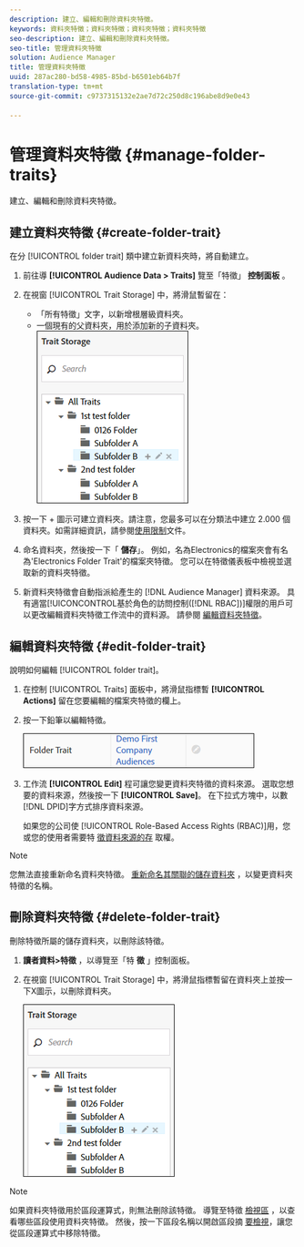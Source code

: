 ```yaml
---
description: 建立、編輯和刪除資料夾特徵。
keywords: 資料夾特徵；資料夾特徵；資料夾特徵；資料夾特徵
seo-description: 建立、編輯和刪除資料夾特徵。
seo-title: 管理資料夾特徵
solution: Audience Manager
title: 管理資料夾特徵
uuid: 287ac280-bd58-4985-85bd-b6501eb64b7f
translation-type: tm+mt
source-git-commit: c9737315132e2ae7d72c250d8c196abe8d9e0e43

---
```



# 管理資料夾特徵 {#manage-folder-traits}

建立、編輯和刪除資料夾特徵。

## 建立資料夾特徵 {#create-folder-trait}

在分 [!UICONTROL folder trait] 類中建立新資料夾時，將自動建立。

<!-- create-folder-trait.xml -->

1. 前往導 **[!UICONTROL Audience Data > Traits]** 覽至「特徵」 **控制面板** 。
1. 在視窗 [!UICONTROL Trait Storage] 中，將滑鼠暫留在：

   * 「所有特徵」文字，以新增根層級資料夾。
   * 一個現有的父資料夾，用於添加新的子資料夾。
   ![](assets/folder_traits_create.PNG)

1. 按一下 + 圖示可建立資料夾。請注意，您最多可以在分類法中建立 2.000 個資料夾。如需詳細資訊，請參閱[使用限制](../../features/administration/usage-limits.md)文件。
1. 命名資料夾，然後按一下「 **儲存**」。 例如，名為Electronics的檔案夾會有名為'Electronics Folder Trait'的檔案夾特徵。 您可以在特徵儀表板中檢視並選取新的資料夾特徵。
1. 新資料夾特徵會自動指派給產生的 [!DNL Audience Manager] 資料來源。 具有適當[!UICONCONTROL基於角色的訪問控制([!DNL RBAC])]權限的用戶可以更改編輯資料夾特徵工作流中的資料源。 請參閱 [編輯資料夾特徵](../../features/traits/manage-folder-traits.md#edit-folder-trait)。

## 編輯資料夾特徵 {#edit-folder-trait}

說明如何編輯 [!UICONTROL folder trait]。

<!-- edit-folder-trait.xml -->

1. 在控制 [!UICONTROL Traits] 面板中，將滑鼠指標暫 **[!UICONTROL Actions]** 留在您要編輯的檔案夾特徵的欄上。
1. 按一下鉛筆以編輯特徵。

   ![](assets/folder_traits_edit_border.png)

1. 工作流 **[!UICONTROL Edit]** 程可讓您變更資料夾特徵的資料來源。 選取您想要的資料來源，然後按一下 **[!UICONTROL Save]**。 在下拉式方塊中，以數 [!DNL DPID]字方式排序資料來源。

   如果您的公司使 [!UICONTROL Role-Based Access Rights (RBAC)]用，您或您的使用者需要特 [徵資料來源的存](../../features/traits/about-folder-traits.md#role-based-access-controls) 取權。

>[!NOTE]
>
>您無法直接重新命名資料夾特徵。 [重新命名其關聯的儲存資料夾](../../features/traits/trait-storage.md#rename-delete-trait-storage-folder) ，以變更資料夾特徵的名稱。

## 刪除資料夾特徵 {#delete-folder-trait}

刪除特徵所屬的儲存資料夾，以刪除該特徵。

<!-- delete-folder-trait.xml -->

1. **讀者資料&gt;特徵** ，以導覽至「特 **徵** 」控制面板。
1. 在視窗 [!UICONTROL Trait Storage] 中，將滑鼠指標暫留在資料夾上並按一下X圖示，以刪除資料夾。

   ![步驟結果](assets/folder_traits_create.PNG)

>[!NOTE]
>
>如果資料夾特徵用於區段運算式，則無法刪除該特徵。 導覽至特徵 [檢視區](../../features/traits/trait-details-page.md) ，以查看哪些區段使用資料夾特徵。 然後，按一下區段名稱以開啟區段摘 [要檢視](../../features/segments/segment-summary-view.md)，讓您從區段運算式中移除特徵。